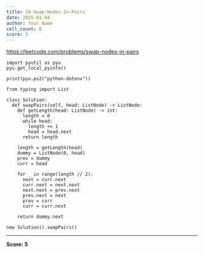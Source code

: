```yaml
---
title: 24-Swap-Nodes-In-Pairs
date: 2025-01-04
author: Your Name
cell_count: 6
score: 5
---
```


https://leetcode.com/problems/swap-nodes-in-pairs


```
import pyutil as pyu
pyu.get_local_pyinfo()
```


```
print(pyu.ps2("python-dotenv"))
```


```
from typing import List
```


```
class Solution:
  def swapPairs(self, head: ListNode) -> ListNode:
    def getLength(head: ListNode) -> int:
      length = 0
      while head:
        length += 1
        head = head.next
      return length

    length = getLength(head)
    dummy = ListNode(0, head)
    prev = dummy
    curr = head

    for _ in range(length // 2):
      next = curr.next
      curr.next = next.next
      next.next = prev.next
      prev.next = next
      prev = curr
      curr = curr.next

    return dummy.next
```


```
new Solution().swapPairs()
```


---
**Score: 5**